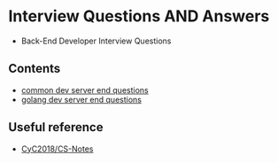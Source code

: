 # Interview Questions AND Answers

- Back-End Developer Interview Questions 

## Contents 

- [common dev server end questions](docs/common-dev-server-end-questions.md)
- [golang dev server end questions](docs/golang-dev-server-end-questions.md)

## Useful reference 

- [CyC2018/CS-Notes](https://github.com/CyC2018/CS-Notes)
